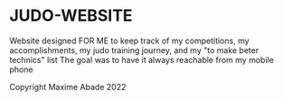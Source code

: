 # JUDO-WEBSITE

Website designed FOR ME to keep track of my competitions, my accomplishments, my judo training journey, and my "to make beter technics" list
The goal was to have it always reachable from my mobile phone 


Copyright Maxime Abade 2022

